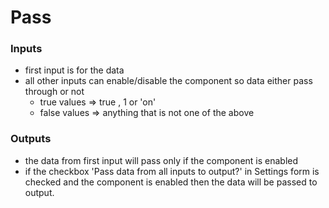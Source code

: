 # Pass
### Inputs
- first input is for the data
- all other inputs can enable/disable the component so data either pass through or not
	- true values => true , 1 or 'on'
	- false values => anything that is not one of the above

### Outputs
- the data from first input will pass only if the component is enabled
- if the checkbox 'Pass data from all inputs to output?' in Settings form is checked and the component is enabled then the data will be passed to output.